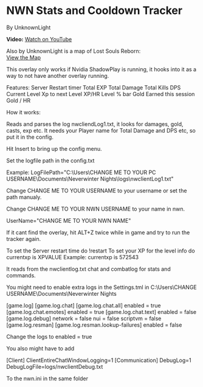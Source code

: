 # NWN Stats and Cooldown Tracker
By UnknownLight


**Video:** [Watch on YouTube](https://www.youtube.com/watch?v=bMqkrmTklm4)


Also by UnknownLight is a map of Lost Souls Reborn:  
[View the Map](https://paradoxlight.neocities.org/)

This overlay only works if Nvidia ShadowPlay is running, it hooks into it as a way to not have another overlay running.

Features:
Server Restart timer
Total EXP
Total Damage
Total Kills
DPS
Current Level
Xp to next Level
XP/HR
Level % bar
Gold Earned this session
Gold / HR

How it works:

Reads and parses the log nwcliendLog1.txt, it looks for damages, gold, casts, exp etc. It needs your Player name for Total Damage and DPS etc, so put it in the config.

Hit Insert to bring up the config menu.

Set the logfile path in the config.txt

Example:
LogFilePath="C:\Users\CHANGE ME TO YOUR PC USERNAME\Documents\Neverwinter Nights\logs\nwclientLog1.txt"

Change CHANGE ME TO YOUR USERNAME to your username or set the path manualy.


Change CHANGE ME TO YOUR NWN USERNAME to your name in nwn.

UserName="CHANGE ME TO YOUR NWN NAME"

If it cant find the overlay, hit ALT+Z twice while in game and try to run the tracker again.


To set the Server restart time do !restart
To set your XP for the level info do  currentxp is XPVALUE  Example:  currentxp is 572543

It reads from the nwclientlog.txt chat and combatlog for stats and commands.

You might need to enable extra logs in the Settings.tml in C:\Users\CHANGE USERNAME\Documents\Neverwinter Nights

[game.log]
		[game.log.chat]
			[game.log.chat.all]
				enabled = true
			[game.log.chat.emotes]
				enabled = true
			[game.log.chat.text]
				enabled = false
		[game.log.debug]
			network = false
			nui = false
			scriptvm = false
		[game.log.resman]
			[game.log.resman.lookup-failures]
				enabled = false
				
Change the logs to enabled = true

You also might have to add 

[Client]
ClientEntireChatWindowLogging=1
[Communication]
DebugLog=1
DebugLogFile=logs/nwclientDebug.txt

To the nwn.ini in the same folder
